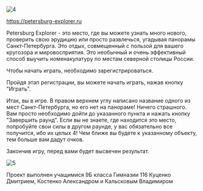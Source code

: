 ![4](https://user-images.githubusercontent.com/73442757/116149052-598e7b00-a6ea-11eb-914c-a54dbbb2ee32.png)


https://petersburg-explorer.ru

Petersburg Explorer - это место, где вы можете узнать много нового, проверить свою эрудицию или просто развлечься, угадывая панорамы Санкт-Петербурга. Это отдых, совмещенный с пользой для вашего кругозора и мировосприятия. Это необычный и очень эффективный способ выучить номенакулатуру по местам северной столицы России.

Чтобы начать играть, необходимо зарегистрироваться.

Пройдя этап регистрации, вы можете начать играть, нажав кнопку "Играть".

Итак, вы в игре. В правом верхнем углу написано название одного из мест Санкт-Петербурга, но его нет на панораме! Ничего страшного. Вам просто необходимо дойти до указанного пункта и нажать кнопку "Завершить раунд". Если вы не знаете, где находится это место, попробуйте свои силы в другом раунде, у вас обязательно все получится, ибо их целых 4! Чем ближе вы будете к указанному объекту, тем больше вам дадут очков.

Закончив игру, перед вами будет высвечен результат.

![5](https://user-images.githubusercontent.com/73442757/116137806-b125ea00-a6dc-11eb-99a6-e45e9aa41b25.jpg)

Проект выполнен учащимися 9Б класса Гимназии 116 Куценко Дмитрием, Костенко Александром и Кальсковым Владимиром
